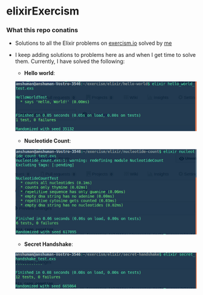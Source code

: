 # elixirExercism

### What this repo conatins
- Solutions to all the Elixir problems on [exercism.io](http://exercism.io/languages/elixir/about) solved by [me](https://github.com/anshuman23)

* I keep adding solutions to problems here as and when I get time to solve them. Currently, I have solved the following:
  * __Hello world__:
  
   ![alt text](imgs/hw.png)
   
  * __Nucleotide Count__:
  
  ![alt text](imgs/nc.png)
  
  * __Secret Handshake__:
  
  ![alt text](imgs/sh.png)
